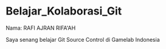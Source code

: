 # Belajar_Kolaborasi_Git

Nama: RAFI AJRAN RIFA'AH

Saya senang belajar Git Source Control di Gamelab Indonesia

